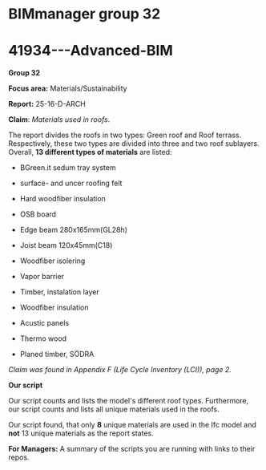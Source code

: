 # BIMmanager group 32
# 41934---Advanced-BIM
**Group 32**

**Focus area:** Materials/Sustainability

**Report:** 25-16-D-ARCH

**Claim**: _Materials used in roofs_. 

The report divides the roofs in two types: Green roof and Roof terrass. 
Respectively, these two types are divided into three and two roof sublayers. Overall, **13 different types of materials** are listed:

- BGreen.it sedum tray system

- surface- and uncer roofing felt

- Hard woodfiber insulation

- OSB board

- Edge beam 280x165mm(GL28h)

- Joist beam 120x45mm(C18)

- Woodfiber isolering

- Vapor barrier

- Timber, instalation layer

- Woodfiber insulation

- Acustic panels

- Thermo wood

- Planed timber, SÖDRA


_Claim was found in Appendix F (Life Cycle Inventory (LCI)), page 2._

**Our script** 

Our script counts and lists the model's different roof types. 
Furthermore, our script counts and lists all unique materials used in the roofs.

Our script found, that only **8** unique materials are used in the Ifc model and **not** 13 unique materials as the report states.

**For Managers:** A summary of the scripts you are running with links to their repos.
